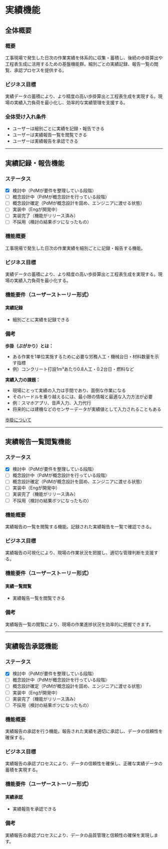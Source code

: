 # 実績機能

## 全体概要
### 概要
工事現場で発生した日次の作業実績を体系的に収集・蓄積し、後続の歩掛算出や工程表生成に活用するための基盤機能群。細別ごとの実績記録、報告一覧の閲覧、承認プロセスを提供する。

### ビジネス目標
実績データの蓄積により、より精度の高い歩掛算出と工程表生成を実現する。現場の実績入力負荷を最小化し、効率的な実績管理を支援する。

### 全体受け入れ条件
- ユーザーは細別ごとに実績を記録・報告できる
- ユーザーは実績報告一覧を閲覧できる
- ユーザーは実績報告を承認できる

---

## 実績記録・報告機能

### ステータス
- [X] 検討中（PdMが要件を整理している段階）
- [ ] 概念設計中（PdMが概念設計を行っている段階）
- [ ] 概念設計確定（PdMが概念設計を固め、エンジニアに渡せる状態）
- [ ] 実装中（Engが開発中）
- [ ] 実装完了（機能がリリース済み）
- [ ] 不採用（検討の結果ボツになったもの）

### 機能概要
工事現場で発生した日次の作業実績を細別ごとに記録・報告する機能。

### ビジネス目標
実績データの蓄積により、より精度の高い歩掛算出と工程表生成を実現する。現場の実績入力負荷を最小化する。

### 機能要件（ユーザーストーリー形式）
#### 実績記録
- 細別ごとに実績を記録できる

### 備考
**歩掛（ぶがかり）とは：**
- ある作業を1単位実施するために必要な労務人工・機械台日・材料数量を示す指標
- 例）コンクリート打設1m³あたり0.8人工・0.2台日・燃料など

**実績入力の課題：**
- 現場にとって実績の入力は手間であり、面倒な作業になる
- そのハードルを乗り越えるには、最小限の情報と最適な入力方法が必要
- 例：スマホアプリ、音声入力、入力代行
- 将来的には建機などのセンサーデータが実績値として入力されることもある

[歩掛について](https://ja.wikipedia.org/wiki/%E6%AD%A9%E6%8E%9B)

---

## 実績報告一覧閲覧機能

### ステータス
- [X] 検討中（PdMが要件を整理している段階）
- [ ] 概念設計中（PdMが概念設計を行っている段階）
- [ ] 概念設計確定（PdMが概念設計を固め、エンジニアに渡せる状態）
- [ ] 実装中（Engが開発中）
- [ ] 実装完了（機能がリリース済み）
- [ ] 不採用（検討の結果ボツになったもの）

### 機能概要
実績報告の一覧を閲覧する機能。記録された実績報告を一覧で確認できる。

### ビジネス目標
実績報告の可視化により、現場の作業状況を把握し、適切な管理判断を支援する。

### 機能要件（ユーザーストーリー形式）
#### 実績一覧閲覧
- 実績報告一覧を閲覧できる

### 備考
実績報告一覧の閲覧により、現場の作業進捗状況を効率的に把握できます。

---

## 実績報告承認機能

### ステータス
- [X] 検討中（PdMが要件を整理している段階）
- [ ] 概念設計中（PdMが概念設計を行っている段階）
- [ ] 概念設計確定（PdMが概念設計を固め、エンジニアに渡せる状態）
- [ ] 実装中（Engが開発中）
- [ ] 実装完了（機能がリリース済み）
- [ ] 不採用（検討の結果ボツになったもの）

### 機能概要
実績報告の承認を行う機能。報告された実績を適切に承認し、データの信頼性を確保する。

### ビジネス目標
実績報告の承認プロセスにより、データの信頼性を確保し、正確な実績データの蓄積を実現する。

### 機能要件（ユーザーストーリー形式）
#### 実績承認
- 実績報告を承認できる

### 備考
実績報告の承認プロセスにより、データの品質管理と信頼性の確保を実現します。


